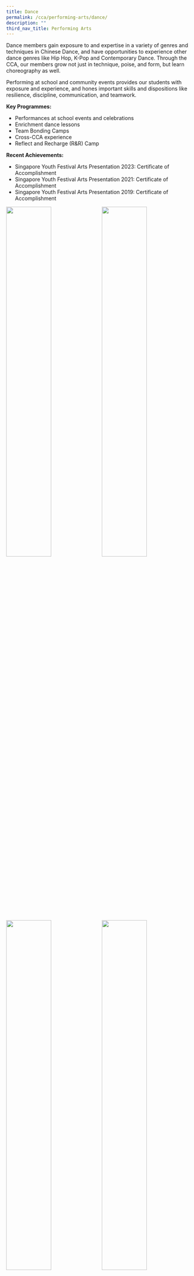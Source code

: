 ```yaml
---
title: Dance
permalink: /cca/performing-arts/dance/
description: ""
third_nav_title: Performing Arts
---
```

Dance members gain exposure to and expertise in a variety of genres and techniques in Chinese Dance, and have opportunities to experience other dance genres like Hip Hop, K-Pop and Contemporary Dance. Through the CCA, our members grow not just in technique, poise, and form, but learn choreography as well.

Performing at school and community events provides our students with exposure and experience, and hones important skills and dispositions like resilience, discipline, communication, and teamwork.

**Key Programmes:**
* Performances at school events and celebrations
* Enrichment dance lessons
* Team Bonding Camps
* Cross-CCA experience
* Reflect and Recharge (R&amp;R) Camp

**Recent Achievements:**
* Singapore Youth Festival Arts Presentation 2023: Certificate of Accomplishment
* Singapore Youth Festival Arts Presentation 2021: Certificate of Accomplishment
* Singapore Youth Festival Arts Presentation 2019: Certificate of Accomplishment

<img src="" style="width:49%" align="left">
<img src="" style="width:49%" align="right">

<br clear="left">

<img src="" style="width:49%" align="left">
<img src="" style="width:49%" align="right">

Please click on [this link](https://www.zhonghuasec.moe.edu.sg/cca/schedule/) for CCA schedule and contact details of CCA teachers.